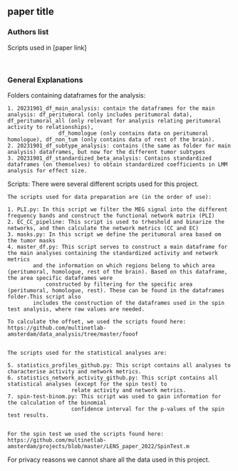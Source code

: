 ## paper title
### Authors list

Scripts used in [paper link] 

<br>

### General Explanations

Folders containing dataframes for the analysis: 
 
	1. 20231901_df_main_analysis: contain the dataframes for the main analysis: df_peritumoral (only includes peritumoral data), df_peritumoral_all (only relevant for analysis relating peritumoral activity to relationships),
					df_homologue (only contains data on peritumoral homologue), df_non_tum (only contains data of rest of the brain). 
	2. 20231901_df_subtype_analysis: contains (the same as folder for main analysis) dataframes, but now for the different tumor subtypes 
	3. 20231901_df_standardized_beta_analysis: Contains standardized dataframes (on themselves) to obtain standardized coefficients in LMM analysis for effect size. 


Scripts: 
	There were several different scripts used for this project.

	The scripts used for data preparation are (in the order of use): 

	1. PLI.py: In this script we filter the MEG signal into the different frequency bands and construct the functional network matrix (PLI)  
	2. EC_CC_pipeline: This script is used to trheshold and binarize the networks, and then calculate the network metrics (CC and EC) 
	3. masks.py: In this script we define the peritumoral area based om the tumor masks 
	4. master_df.py: This script serves to construct a main dataframe for the main analyses containing the standardized activity and network metrics 
			and the information on which regions belong to which area (peritumoral, homologue, rest of the brain). Based on this dataframe, the area specific dataframes were
				constructed by filtering for the specific area (peritumoral, homologue, rest). These can be found in the dataframes folder.This script also
			includes the construction of the dataframes used in the spin test analysis, where raw values are needed. 

	To calculate the offset, we used the scripts found here: https://github.com/multinetlab-amsterdam/data_analysis/tree/master/fooof


	The scripts used for the statistical analyses are: 

	5. statistics_profiles_github.py: This script contains all analyses to characterise activity and network metrics.  
	6. statistics_network_activity_github.py: This script contains all statistical analyses (except for the spin test) to
						relate activity and network metrics.
	7. spin-test-binom.py: This script was used to gain information for the calculation of the binomial 
						confidence interval for the p-values of the spin test results.  


	For the spin test we used the scripts found here: https://github.com/multinetlab-amsterdam/projects/blob/master/LENS_paper_2022/SpinTest.m

For privacy reasons we cannot share all the data used in this project.
</br>